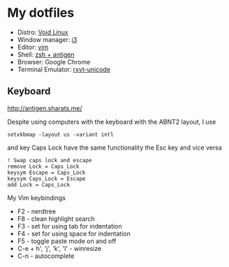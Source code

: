 # My dotfiles

* Distro: [Void Linux](http://voidlinux.org)
* Window manager: [i3](https://i3wm.org/)
* Editor: [vim](http://vim.org)
* Shell: [zsh + antigen](http://antigen.sharats.me/)
* Browser: Google Chrome
* Terminal Emulator: [rxvt-unicode](http://software.schmorp.de/pkg/rxvt-unicode.html)


## Keyboard

http://antigen.sharats.me/

Despite using computers with the keyboard with the ABNT2 layout, I use


```
setxkbmap -layout us -variant intl
```

and key Caps Lock have the same functionality the Esc key and vice versa

```
! Swap caps lock and escape
remove Lock = Caps_Lock
keysym Escape = Caps_Lock
keysym Caps_Lock = Escape
add Lock = Caps_Lock
```

My Vim keybindings

* F2 - nerdtree
* F8 - clean highlight search
* F3 - set for using tab for indentation
* F4 - set for using space for indentation
* F5  - toggle paste mode on and off
* C-e + h', 'j', 'k', 'l'  - winresize
* C-n - autocomplete
